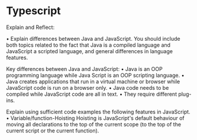 # Typescript


Explain and Reflect:

•	Explain differences between Java and JavaScript. You should include both topics related to the fact that Java is a compiled language and JavaScript a scripted language, and general differences in language features.

 Key differences between Java and JavaScript:
•	Java is an OOP programming language while Java Script is an OOP scripting language.
•	Java creates applications that run in a virtual machine or browser while JavaScript code is run on a browser only.
•	Java code needs to be compiled while JavaScript code are all in text.
•	They require different plug-ins.

Explain using sufficient code examples the following features in JavaScript. 
•	Variable/function-Hoisting
Hoisting is JavaScript's default behaviour of moving all declarations to the top of the current scope (to the top of the current script or the current function).


